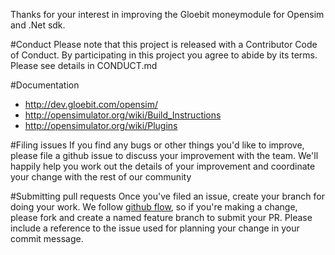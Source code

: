 Thanks for your interest in improving the Gloebit moneymodule for Opensim and .Net sdk.

#Conduct
Please note that this project is released with a Contributor Code of Conduct. By participating in this project you agree to abide by its terms.  Please see details in CONDUCT.md

#Documentation
* http://dev.gloebit.com/opensim/
* http://opensimulator.org/wiki/Build_Instructions
* http://opensimulator.org/wiki/Plugins

#Filing issues
If you find any bugs or other things you'd like to improve, please file a github issue to discuss your improvement with the team. We'll happily help you work out the details of your improvement and coordinate your change with the rest of our community

#Submitting pull requests
Once you've filed an issue, create your branch for doing your work.  We follow [github flow](https://guides.github.com/introduction/flow/), so if you're making a change, please fork and create a named feature branch to submit your PR. Please include a reference to the issue used for planning your change in your commit message.
